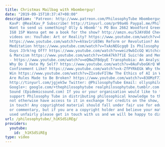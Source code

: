 ```yaml
---
title: Christmas Mailbag with Hbomberguy!
date: "2019-09-15T10:37:47+08:00"
description: 'Patreon: http://www.patreon.com/PhilosophyTube Hbomberguy: https://www.youtube.com/user/hbomberguy
  KavP: @RealKav_P Subscribe! http://tinyurl.com/pr99a46 Paypal.me/PhilosophyTube
  Want to send us something? Olly & Hbomb''s PO Box 2662 Woodford Green United Kingdom
  IG8 1SP Wanna get me a book for the show? http://amzn.eu/5JAYdOd Check out my other
  videos on: YouTube: Art or Reality? https://www.youtube.com/watch?v=kVav1ri65Ws
  https://www.youtube.com/watch?v=kVav1ri65Ws Reform or Revolution? An ASMR Guided
  Meditation https://www.youtube.com/watch?v=TxAsNEGcgq0 Is Philosophy Just White
  Guys J3rk!ng Off? https://www.youtube.com/watch?v=weiz9wbIcGQ Witchcraft, Gender,
  & Marxism https://www.youtube.com/watch?v=tmk47kh7fiE Suic!de and Ment@l He@lth
  - https://www.youtube.com/watch?v=eQNw2FBdpyE Transphobia: An Analysis - https://www.youtube.com/watch?v=yCxqdhZkxCo
  Why Do I Hate My Self? https://www.youtube.com/watch?v=0AuFvboGKrQ What is Solitary
  Confinement Like? https://www.youtube.com/watch?v=k-ZfPYRkEGk Why the Left Will
  Win https://www.youtube.com/watch?v=ZIxs6vFIlNw The Ethics of AI in Warfare https://www.youtube.com/watch?v=u_eNfledjUo
  Are Rules Made to Be Broken? https://www.youtube.com/watch?v=83OMzF7IbJI Facebook:
  http://tinyurl.com/jgjek5w Twitter: @PhilosophyTube Email: ollysphilosophychannel@gmail.com
  Google+: google.com/+thephilosophytube realphilosophytube.tumblr.com Music by Epidemic
  Sound (Epidemicsound.com) If you or your organisation would like to financially
  support Philosophy Tube in distributing philosophical knowledge to those who might
  not otherwise have access to it in exchange for credits on the show, please get
  in touch! Any copyrighted material should fall under fair use for educational purposes
  or commentary, but if you are a copyright holder and believe your material has been
  used unfairly please get in touch with us and we will be happy to discuss it.'
url: /philosophytube/_h1KSdSiREg/
providers:
  youtube:
    id: _h1KSdSiREg
type: video
---
```

